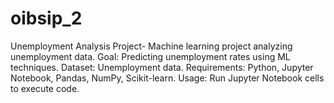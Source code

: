 # oibsip_2
Unemployment Analysis Project- Machine learning project analyzing unemployment data. Goal: Predicting unemployment rates using ML techniques. Dataset: Unemployment data. Requirements: Python, Jupyter Notebook, Pandas, NumPy, Scikit-learn. Usage: Run Jupyter Notebook cells to execute code. 
